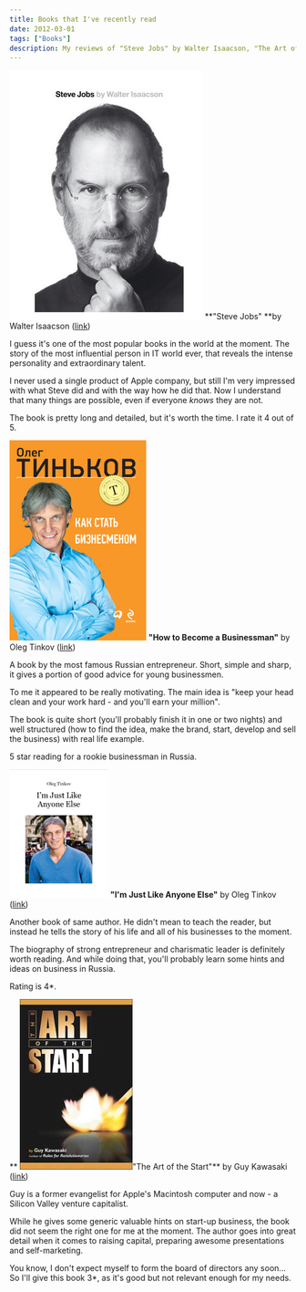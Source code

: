 ```yaml
---
title: Books that I've recently read
date: 2012-03-01
tags: ["Books"]
description: My reviews of "Steve Jobs" by Walter Isaacson, "The Art of the Start" by Guy Kawasaki, "How to Become a Businessman" and "I'm Just Like Anyone Else" by Oleg Tinkov.
---
```


![Steve Jobs book](stevejobsbook2.jpg "Steve Jobs book")
**"Steve Jobs" **by Walter Isaacson ([link](http://www.amazon.com/Steve-Jobs-Walter-Isaacson/dp/1451648537 "Steve Jobs on Amazon"))

I guess it's one of the most popular books in the world at the moment. The story of the most influential person in IT world ever, that reveals the intense personality and extraordinary talent.

I never used a single product of Apple company, but still I'm very impressed with what Steve did and with the way how he did that. Now I understand that many things are possible, even if everyone _knows_ they are not.

The book is pretty long and detailed, but it's worth the time. I rate it 4 out of 5.

![Tinkov](tinkov1.jpg "Tinkov") **"How to Become a Businessman"** by Oleg Tinkov ([link](http://tinkov.com/payment/5/ "Tinkov books"))

A book by the most famous Russian entrepreneur. Short, simple and sharp, it gives a portion of good advice for young businessmen.

To me it appeared to be really motivating. The main idea is "keep your head clean and your work hard - and you'll earn your million".

The book is quite short (you'll probably finish it in one or two nights) and well structured (how to find the idea, make the brand, start, develop and sell the business) with real life example.

5 star reading for a rookie businessman in Russia.

![Tinkov 2](tinkov2.jpg "Tinkov")
**"I'm Just Like Anyone Else"** by Oleg Tinkov ([link](http://itunes.apple.com/us/book/im-just-like-anyone-else/id407756421 "Oleg Tinkov"))

Another book of same author. He didn't mean to teach the reader, but instead he tells the story of his life and all of his businesses to the moment.

The biography of strong entrepreneur and charismatic leader is definitely worth reading. And while doing that, you'll probably learn some hints and ideas on business in Russia.

Rating is 4*.

**
![](the_art_of_the_start.jpg "the_art_of_the_start")"The Art of  the Start"** by Guy Kawasaki ([link](http://www.guykawasaki.com/the-art-of-the-start/ "Guy Kawasaki"))

Guy is a former evangelist for Apple's Macintosh computer and now - a Silicon Valley venture capitalist.

While he gives some generic valuable hints on start-up business, the book did not seem the right one for me at the moment. The author goes into great detail when it comes to raising capital, preparing awesome presentations and self-marketing.

You know, I don't expect myself to form the board of directors any soon... So I'll give this book 3*, as it's good but not relevant enough for my needs.